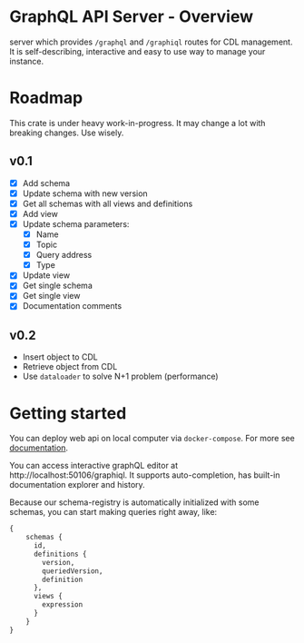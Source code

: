 # GraphQL API Server - Overview

server which provides `/graphql` and `/graphiql` routes for CDL management.
It is self-describing, interactive and easy to use way to manage your instance.

# Roadmap

This crate is under heavy work-in-progress. It may change a lot with breaking changes. Use wisely.

## v0.1

* [x] Add schema
* [x] Update schema with new version
* [x] Get all schemas with all views and definitions
* [x] Add view
* [x] Update schema parameters:
  * [x] Name
  * [x] Topic
  * [x] Query address
  * [x] Type
* [x] Update view
* [x] Get single schema
* [x] Get single view
* [x] Documentation comments

## v0.2
* Insert object to CDL
* Retrieve object from CDL
* Use `dataloader` to solve N+1 problem (performance)

# Getting started

You can deploy web api on local computer via `docker-compose`.
For more see [documentation](deployment/compose/README.md).

You can access interactive graphQL editor at http://localhost:50106/graphiql. It supports auto-completion, has built-in documentation explorer and history. 

Because our schema-registry is automatically initialized with some schemas, you can start making queries right away, like:

``` graphql
{
    schemas {
      id,
      definitions {
        version,
        queriedVersion,
        definition
      },
      views {
        expression
      }
    }
}
```
